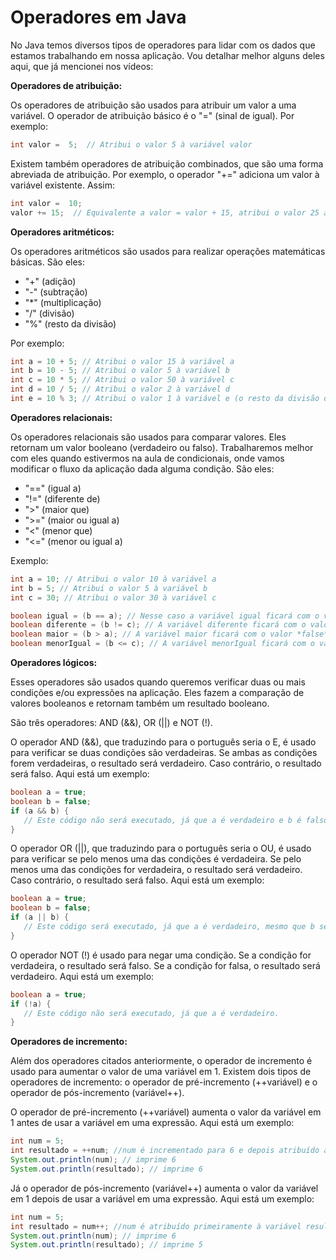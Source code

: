 # Operadores em Java

No Java temos diversos tipos de operadores para lidar com os dados  que estamos trabalhando em nossa aplicação. Vou detalhar melhor alguns  deles aqui, que já mencionei nos vídeos:

**Operadores de atribuição:**

Os operadores de atribuição são usados para atribuir um valor a uma  variável. O operador de atribuição básico é o "=" (sinal de igual). Por  exemplo:

```java
int valor =  5;  // Atribui o valor 5 à variável valor  

```

Existem também operadores de atribuição combinados, que são uma forma abreviada de atribuição. Por exemplo, o operador "+=" adiciona um valor à variável existente. Assim:

```java
int valor =  10; 
valor += 15;  // Equivalente a valor = valor + 15, atribui o valor 25 à variável valor 
```

**Operadores aritméticos:**

Os operadores aritméticos são usados para realizar operações matemáticas básicas. São eles:

- "+" (adição)
- "-" (subtração)
- "*" (multiplicação)
- "/" (divisão)
- "%" (resto da divisão)

Por exemplo:

```java
int a = 10 + 5; // Atribui o valor 15 à variável a
int b = 10 - 5; // Atribui o valor 5 à variável b
int c = 10 * 5; // Atribui o valor 50 à variável c
int d = 10 / 5; // Atribui o valor 2 à variável d
int e = 10 % 3; // Atribui o valor 1 à variável e (o resto da divisão de 10 por 3 é 1)
```

**Operadores relacionais:**

Os operadores relacionais são usados para comparar valores. Eles  retornam um valor booleano (verdadeiro ou falso). Trabalharemos melhor  com eles quando estivermos na aula de condicionais, onde vamos modificar o fluxo da aplicação dada alguma condição. São eles:

- "==" (igual a)
- "!=" (diferente de)
- ">" (maior que)
- ">=" (maior ou igual a)
- "<" (menor que)
- "<=" (menor ou igual a)

Exemplo:

```java
int a = 10; // Atribui o valor 10 à variável a
int b = 5; // Atribui o valor 5 à variável b
int c = 30; // Atribui o valor 30 à variável c

boolean igual = (b == a); // Nesse caso a variável igual ficará com o valor *false*, pois o valor de b não é igual o valor de a.
boolean diferente = (b != c); // A variável diferente ficará com o valor *true*, pois o valor de b é diferente do valor de c.
boolean maior = (b > a); // A variável maior ficará com o valor *false*, pois o valor de b é menor que o valor de a.
boolean menorIgual = (b <= c); // A variável menorIgual ficará com o valor *true*, pois o valor de b é menor que o valor de c.
```

**Operadores lógicos:**

Esses operadores são usados quando queremos verificar duas ou mais  condições e/ou expressões na aplicação. Eles fazem a comparação de  valores booleanos e retornam também um resultado booleano.

São três operadores: AND (&&), OR (||) e NOT (!).  

O operador AND (&&), que traduzindo para o português seria o  E, é usado para verificar se duas condições são verdadeiras. Se ambas as condições forem verdadeiras, o resultado será verdadeiro. Caso  contrário, o resultado será falso. Aqui está um exemplo:

```java
boolean a = true;
boolean b = false;
if (a && b) {
   // Este código não será executado, já que a é verdadeiro e b é falso.
}
```

O operador OR (||), que traduzindo para o português  seria o OU, é usado para verificar se pelo menos uma das condições é  verdadeira. Se pelo menos uma das condições for verdadeira, o resultado  será verdadeiro. Caso contrário, o resultado será falso. Aqui está um  exemplo:

```java
boolean a = true;
boolean b = false;
if (a || b) {
   // Este código será executado, já que a é verdadeiro, mesmo que b seja falso.
}
```

O operador NOT (!) é usado para negar uma condição. Se a condição for verdadeira, o resultado será falso. Se a condição for  falsa, o resultado será verdadeiro. Aqui está um exemplo:

```java
boolean a = true;
if (!a) {
   // Este código não será executado, já que a é verdadeiro.
}
```

**Operadores de incremento:**

Além dos operadores citados anteriormente, o operador de incremento é usado para aumentar o valor de uma variável em 1. Existem dois tipos de operadores de incremento: o operador de pré-incremento (++variável) e o operador de pós-incremento (variável++). 

O operador de pré-incremento (++variável) aumenta o valor da variável em 1 antes de usar a variável em uma expressão. Aqui está um exemplo: 

```java
int num = 5;
int resultado = ++num; //num é incrementado para 6 e depois atribuído a resultado
System.out.println(num); // imprime 6
System.out.println(resultado); // imprime 6
```

Já o operador de pós-incremento (variável++) aumenta o  valor da variável em 1 depois de usar a variável em uma expressão. Aqui  está um exemplo:

```java
int num = 5;
int resultado = num++; //num é atribuído primeiramente à variável resultado e depois incrementado para 6
System.out.println(num); // imprime 6
System.out.println(resultado); // imprime 5
```